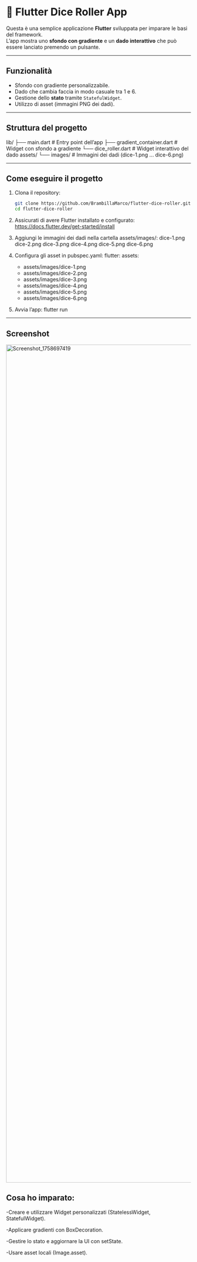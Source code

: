 # 🎲 Flutter Dice Roller App

Questa è una semplice applicazione **Flutter** sviluppata per imparare le basi del framework.  
L’app mostra uno **sfondo con gradiente** e un **dado interattivo** che può essere lanciato premendo un pulsante.

---

## Funzionalità
- Sfondo con gradiente personalizzabile.  
- Dado che cambia faccia in modo casuale tra 1 e 6.  
- Gestione dello **stato** tramite `StatefulWidget`.  
- Utilizzo di asset (immagini PNG dei dadi).  

---

## Struttura del progetto
lib/
├── main.dart # Entry point dell’app
├── gradient_container.dart # Widget con sfondo a gradiente
└── dice_roller.dart # Widget interattivo del dado
assets/
└── images/ # Immagini dei dadi (dice-1.png ... dice-6.png)

---

## Come eseguire il progetto
1. Clona il repository:
   ```bash
   git clone https://github.com/BrambillaMarco/flutter-dice-roller.git
   cd flutter-dice-roller
   
2. Assicurati di avere Flutter installato e configurato:
https://docs.flutter.dev/get-started/install


3. Aggiungi le immagini dei dadi nella cartella assets/images/:
dice-1.png
dice-2.png
dice-3.png
dice-4.png
dice-5.png
dice-6.png

4. Configura gli asset in pubspec.yaml:
flutter:
  assets:
    - assets/images/dice-1.png
    - assets/images/dice-2.png
    - assets/images/dice-3.png
    - assets/images/dice-4.png
    - assets/images/dice-5.png
    - assets/images/dice-6.png

5. Avvia l’app:
   flutter run

---

## Screenshot

<img width="1080" height="2280" alt="Screenshot_1758697419" src="https://github.com/user-attachments/assets/0b7eda13-baac-47af-875a-058a50babe2b" />



## Cosa ho imparato:
-Creare e utilizzare Widget personalizzati (StatelessWidget, StatefulWidget).

-Applicare gradienti con BoxDecoration.

-Gestire lo stato e aggiornare la UI con setState.

-Usare asset locali (Image.asset).


